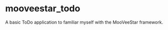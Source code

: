 mooveestar_todo
===============

A basic ToDo application to familiar myself with the MooVeeStar framework.
